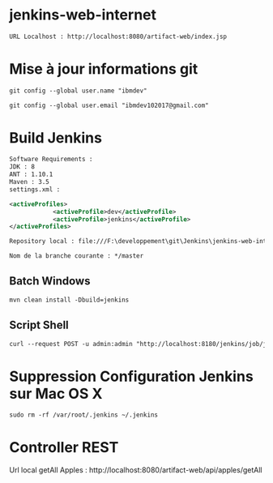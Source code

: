 # jenkins-web-internet

```xml
URL Localhost : http://localhost:8080/artifact-web/index.jsp
```

# Mise à jour informations git

```xml
git config --global user.name "ibmdev"

git config --global user.email "ibmdev102017@gmail.com"
```

# Build Jenkins

```xml
Software Requirements : 
JDK : 8
ANT : 1.10.1
Maven : 3.5
settings.xml : 

<activeProfiles>
			<activeProfile>dev</activeProfile>
			<activeProfile>jenkins</activeProfile>
</activeProfiles>

Repository local : file:///F:\developpement\git\Jenkins\jenkins-web-internet

Nom de la branche courante : */master
```

## Batch Windows

```xml
mvn clean install -Dbuild=jenkins
```

## Script Shell

```xml
curl --request POST -u admin:admin "http://localhost:8180/jenkins/job/jenkins-web-internet/lastBuild/stop"
```

# Suppression Configuration Jenkins sur Mac OS X

```xml
sudo rm -rf /var/root/.jenkins ~/.jenkins
```


# Controller REST

Url local getAll Apples : http://localhost:8080/artifact-web/api/apples/getAll


